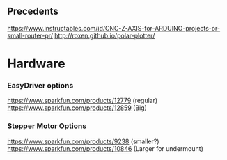 ## Precedents

https://www.instructables.com/id/CNC-Z-AXIS-for-ARDUINO-projects-or-small-router-pr/
http://roxen.github.io/polar-plotter/


# Hardware

### EasyDriver options

https://www.sparkfun.com/products/12779 (regular)
https://www.sparkfun.com/products/12859 (Big)



### Stepper Motor Options

https://www.sparkfun.com/products/9238 (smaller?)
https://www.sparkfun.com/products/10846 (Larger for undermount)
